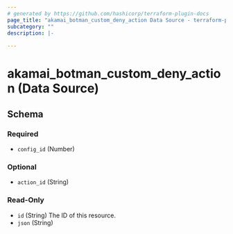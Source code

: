 ```yaml
---
# generated by https://github.com/hashicorp/terraform-plugin-docs
page_title: "akamai_botman_custom_deny_action Data Source - terraform-provider-akamai"
subcategory: ""
description: |-
  
---
```


# akamai_botman_custom_deny_action (Data Source)





<!-- schema generated by tfplugindocs -->
## Schema

### Required

- `config_id` (Number)

### Optional

- `action_id` (String)

### Read-Only

- `id` (String) The ID of this resource.
- `json` (String)
